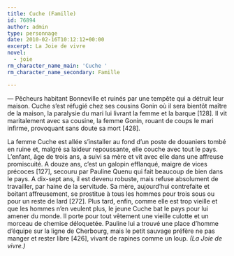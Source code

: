 ```yaml
---
title: Cuche (Famille)
id: 76894
author: admin
type: personnage
date: 2010-02-16T10:12:12+00:00
excerpt: La Joie de vivre
novel:
  - joie
rm_character_name_main: 'Cuche '
rm_character_name_secondary: Famille

---
```

— Pêcheurs habitant Bonneville et ruinés par une tempête qui a détruit leur maison. Cuche s&rsquo;est réfugié chez ses cousins Gonin où il sera bientôt maître de la maison, la paralysie du mari lui livrant la femme et la barque [128]. Il vit maritalement avec sa cousine, la femme Gonin, rouant de coups le mari infirme, provoquant sans doute sa mort [428].

La femme Cuche est allée s&rsquo;installer au fond d&rsquo;un poste de douaniers tombé en ruine et, malgré sa laideur repoussante, elle couche avec tout le pays. L&rsquo;enfant, âge de trois ans, a suivi sa mère et vit avec elle dans une affreuse promiscuité. A douze ans, c&rsquo;est un galopin efflanqué, maigre de vices précoces [127], secouru par Pauline Quenu qui fait beaucoup de bien dans le pays. A dix-sept ans, il est devenu robuste, mais refuse absolument de travailler, par haine de la servitude. Sa mère, aujourd&rsquo;hui contrefaite et boitant affreusement, se prostitue à tous les hommes pour trois sous ou pour un reste de lard [272]. Plus tard, enfin, comme elle est trop vieille et que les hommes n&rsquo;en veulent plus, le jeune Cuche bat le pays pour lui amener du monde. Il porte pour tout vêtement une vieille culotte et un morceau de chemise déloquetée. Pauline lui a trouvé une place d&rsquo;homme d&rsquo;équipe sur la ligne de Cherbourg, mais le petit sauvage préfère ne pas manger et rester libre [426], vivant de rapines comme un loup. _(La Joie de vivre.)_